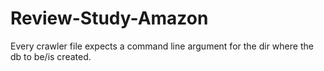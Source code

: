 # Review-Study-Amazon

Every crawler file expects a command line argument for the dir where the db to be/is created.